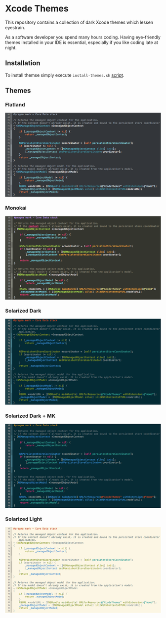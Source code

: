 # Xcode Themes

This repository contains a collection of dark Xcode themes which lessen eyestrain. 

As a software developer you spend many hours coding. Having eye-friendly themes installed in your IDE is essential, especially if you like coding late at night.


## Installation

To install themse simply execute `install-themes.sh` [script][script].

[script]:https://github.com/michalkonturek/xcode-themes/blob/master/install-themes.sh

## Themes

### Flatland

![Flatland](images/flatland.png)

### Monokai

![Monokai](images/monokai.png)

### Solarized Dark

![Solarized-Dark](images/solarized-dark.png)

### Solarized Dark + MK

![Solarized-Dark+MK](images/solarized-dark+MK.png)

### Solarized Light

![Solarized-Light](images/solarized-light.png)







